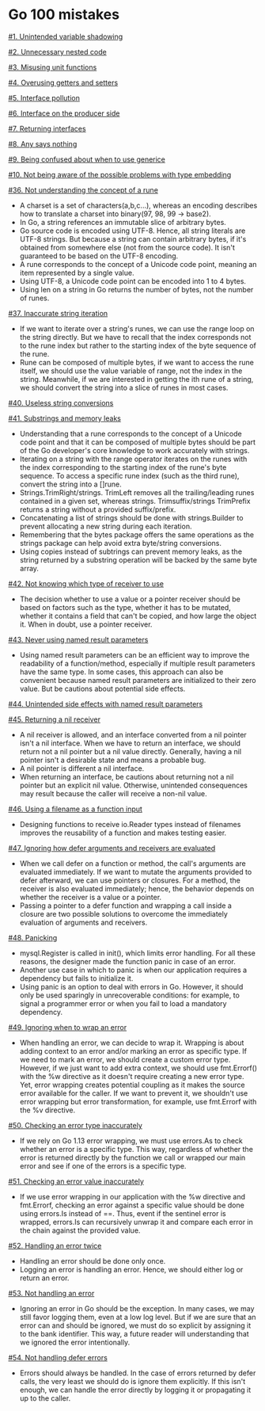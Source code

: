 # Go 100 mistakes

[#1. Unintended variable shadowing]("")

[#2. Unnecessary nested code]("")

[#3. Misusing unit functions]("")

[#4. Overusing getters and setters]("")

[#5. Interface pollution]("")

[#6. Interface on the producer side]("")

[#7. Returning interfaces]("")

[#8. Any says nothing]("")

[#9. Being confused about when to use generice]("")

[#10. Not being aware of the possible problems with type embedding]("")

[#36. Not understanding the concept of a rune](./5.%20Strings.md#36-not-understanding-the-concept-of-a-rune)

- A charset is a set of characters(a,b,c...), whereas an encoding describes how to translate a charset into binary(97, 98, 99 -> base2).
- In Go, a string references an immutable slice of arbitrary bytes.
- Go source code is encoded using UTF-8. Hence, all string literals are UTF-8 strings. But because a string can contain arbitrary bytes, if it's obtained from somewhere else (not from the source code). It isn't guaranteed to be based on the UTF-8 encoding.
- A rune corresponds to the concept of a Unicode code point, meaning an item represented by a single value.
- Using UTF-8, a Unicode code point can be encoded into 1 to 4 bytes.
- Using len on a string in Go returns the number of bytes, not the number of runes.

[#37. Inaccurate string iteration]("./5.%20Strings.md#37-inaccurate-string-iteration")

- If we want to iterate over a string's runes, we can use the range loop on the string directly. But we have to recall that the index corresponds not to the rune index but rather to the starting index of the byte sequence of the rune.
- Rune can be composed of multiple bytes, if we want to access the rune itself, we should use the value variable of range, not the index in the string. Meanwhile, if we are interested in getting the ith rune of a string, we should convert the string into a slice of runes in most cases.

[#40. Useless string conversions]("./5.%20Strings.md#40-useless-string-conversions")

[#41. Substrings and memory leaks]("./5.%20Strings.md#41-substrings-and-memory-leaks")

- Understanding that a rune corresponds to the concept of a Unicode code point and that it can be composed of multiple bytes should be part of the Go developer's core knowledge to work accurately with strings.
- Iterating on a string with the range operator iterates on the runes with the index corresponding to the starting index of the rune's byte sequence. To access a specific rune index (such as the third rune), convert the string into a []rune.
- Strings.TrimRight/strings. TrimLeft removes all the trailing/leading runes contained in a given set, whereas strings. Trimsuffix/strings TrimPrefix returns a string without a provided suffix/prefix.
- Concatenating a list of strings should be done with strings.Builder to prevent allocating a new string during each iteration.
- Remembering that the bytes package offers the same operations as the strings package can help avoid extra byte/string conversions.
- Using copies instead of subtrings can prevent memory leaks, as the string returned by a substring operation will be backed by the same byte array.

[#42. Not knowing which type of receiver to use]("./6.%20Functions%20and%20methods.md#42-not-knowning-which-type-of-receiver-to-use")

- The decision whether to use a value or a pointer receiver should be based on factors such as the type, whether it has to be mutated, whether it contains a field that can't be copied, and how large the object it. When in doubt, use a pointer receiver.

[#43. Never using named result parameters]("./6.%20Functions%20and%20methods.md#43-never-using-named-result-parameters")

- Using named result parameters can be an efficient way to improve the readability of a function/method, especially if multiple result parameters have the same type. In some cases, this approach can also be convenient  because named result parameters are initialized to their zero value. But be cautions about potential side effects. 

[#44. Unintended side effects with named result parameters]("./6.%20Functions%20and%20methods.md#44-unintended-side-effects-with-named-result-parameters")

[#45. Returning a nil receiver]("./6.%20Functions%20and%20methods.md#45-returning-a-nil-receiver")

- A nil receiver is allowed, and an interface converted from a nil pointer isn't a nil interface. When we have to return an interface, we should return not a nil pointer but a nil value directly. Generally, having a nil pointer isn't a desirable state and means a probable bug.
- A nil pointer is different a nil interface.
- When returning an interface, be cautions about returning not a nil pointer but an explicit nil value. Otherwise, unintended consequences may result because the caller will receive a non-nil value.

[#46. Using a filename as a function input]("./6.%20Functions%20and%20methods.md#46-using-file-name-as-a-function-input")

- Designing functions to receive io.Reader types instead of filenames improves the reusability of a function and makes testing easier.

[#47. Ignoring how defer arguments and receivers are evaluated]("./6.%20Functions%20and%20methods.md#47-ignoring-how-defer-arguments-and-receivers-are-evaluated")

- When we call defer on a function or method, the call's arguments are evaluated immediately. If we want to mutate the arguments provided to defer afterward, we can use pointers or closures. For a method, the receiver is also evaluated immediately; hence, the behavior depends on whether the receiver is a value or a pointer.
- Passing a pointer to a defer function and wrapping a call inside a closure are two possible solutions to overcome the immediately evaluation of arguments and receivers. 

[#48. Panicking]("./7.%20Error%20management.md#48-panicking")

- mysql.Register is called in init(), which limits error handling. For all these reasons, the designer made the function panic in case of an error.
- Another use case in which to panic is when our application requires a dependency but fails to initialize it.   
- Using panic is an option to deal with errors in Go. However, it should only be used sparingly in unrecoverable conditions: for example, to signal a programmer error or when you fail to load a mandatory dependency.

[#49. Ignoring when to wrap an error]("./7.%20Error%20management.md#49-ignore-when-to-wrap-an-error")

- When handling an error, we can decide to wrap it. Wrapping is about adding context to an error and/or marking an error as specific type. If we need to mark an error, we should create a custom error type. However, if we just want to add extra context, we should use fmt.Errorf() with the %w directive as it doesn't require creating a new error type. Yet, error wrapping creates potential coupling as it makes the source error available for the caller. If we want to prevent it, we shouldn't use error wrapping but error transformation, for example, use fmt.Errorf with the %v directive.

[#50. Checking an error type inaccurately]("./7.%20Error%20management.md#50-checking-an-error-type-inaccurately")

- If we rely on Go 1.13 error wrapping, we must use errors.As to check whether an error is a specific type. This way, regardless of whether the error is returned directly by the function we call or wrapped our main error and see if one of the errors is a specific type.

[#51. Checking an error value inaccurately]("./7.%20Error%20management.md#51-checking-an-error-value-inaccurately")

- If we use error wrapping in our application with the %w directive and fmt.Errorf, checking an error against a specific value should be done using errors.Is instead of ==. Thus, event if the sentinel error is wrapped, errors.Is can recursively unwrap it and compare each error in the chain against the provided value.

[#52. Handling an error twice]("./7.%20Error%20management.md#52-handling-an-error-twice")

- Handling an error should be done only once. 
- Logging an error is handling an error. Hence, we should either log or return an error.

[#53. Not handling an error]("./7.%20Error%20management.md#53-not-handling-an-error")

- Ignoring an error in Go should be the exception. In many cases, we may still favor logging them, even at a low log level. But if we are sure that an error can and should be ignored, we must do so explicit by assigning it to the bank identifier. This way, a future reader will understanding that we ignored the error intentionally.

[#54. Not handling defer errors]("./7.%20Error%20management.md#54-not-handling-defer-errors")

- Errors should always be handled. In the case of errors returned by defer calls, the very least we should do is ignore them explicitly. If this isn't enough, we can handle the error directly by logging it or propagating it up to the caller.


